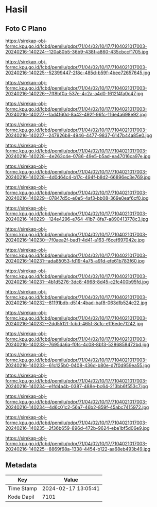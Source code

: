 # Hasil

## Foto C Plano

https://sirekap-obj-formc.kpu.go.id/fcbd/pemilu/pdpr/71/04/02/10/17/7104021017003-20240216-140224--120a80b5-36b9-438f-a860-435cbccf1705.jpg

https://sirekap-obj-formc.kpu.go.id/fcbd/pemilu/pdpr/71/04/02/10/17/7104021017003-20240216-140225--52399447-2f8c-485d-b59f-4bee72657645.jpg

https://sirekap-obj-formc.kpu.go.id/fcbd/pemilu/pdpr/71/04/02/10/17/7104021017003-20240216-140226--7ff8bf0a-537e-4c2a-a4d0-f612f4fa0c47.jpg

https://sirekap-obj-formc.kpu.go.id/fcbd/pemilu/pdpr/71/04/02/10/17/7104021017003-20240216-140227--1ad4f60d-8a42-492f-96fc-116e4a698e92.jpg

https://sirekap-obj-formc.kpu.go.id/fcbd/pemilu/pdpr/71/04/02/10/17/7104021017003-20240216-140227--247926b8-4946-4477-9837-6147b44a85e0.jpg

https://sirekap-obj-formc.kpu.go.id/fcbd/pemilu/pdpr/71/04/02/10/17/7104021017003-20240216-140228--4e263c4e-0786-49e5-b5ad-ea47016ca97e.jpg

https://sirekap-obj-formc.kpu.go.id/fcbd/pemilu/pdpr/71/04/02/10/17/7104021017003-20240216-140228--4d0d64c4-b17c-494f-b8d2-66896ec3e769.jpg

https://sirekap-obj-formc.kpu.go.id/fcbd/pemilu/pdpr/71/04/02/10/17/7104021017003-20240216-140229--07847d5c-e0e5-4af3-bb08-369e0eaf6cf0.jpg

https://sirekap-obj-formc.kpu.go.id/fcbd/pemilu/pdpr/71/04/02/10/17/7104021017003-20240216-140229--124e4296-e764-41b7-8fa7-a890413778c3.jpg

https://sirekap-obj-formc.kpu.go.id/fcbd/pemilu/pdpr/71/04/02/10/17/7104021017003-20240216-140230--7f0aea2f-bad1-4d41-a163-f6cef697042e.jpg

https://sirekap-obj-formc.kpu.go.id/fcbd/pemilu/pdpr/71/04/02/10/17/7104021017003-20240216-140231--ada85053-fd19-4a75-a91d-efe61b783f60.jpg

https://sirekap-obj-formc.kpu.go.id/fcbd/pemilu/pdpr/71/04/02/10/17/7104021017003-20240216-140231--4b1d5276-3dc8-4968-8d45-c2fc400b95fd.jpg

https://sirekap-obj-formc.kpu.go.id/fcbd/pemilu/pdpr/71/04/02/10/17/7104021017003-20240216-140232--81191bdb-d514-4bad-baf8-063dfb524e22.jpg

https://sirekap-obj-formc.kpu.go.id/fcbd/pemilu/pdpr/71/04/02/10/17/7104021017003-20240216-140232--2dd5512f-fcbd-465f-8c1c-e1f6ede71242.jpg

https://sirekap-obj-formc.kpu.go.id/fcbd/pemilu/pdpr/71/04/02/10/17/7104021017003-20240216-140233--7695da6a-f0fc-4c08-8b13-5286858472bd.jpg

https://sirekap-obj-formc.kpu.go.id/fcbd/pemilu/pdpr/71/04/02/10/17/7104021017003-20240216-140233--61c125b0-0408-436d-b80e-d7f0d959ea55.jpg

https://sirekap-obj-formc.kpu.go.id/fcbd/pemilu/pdpr/71/04/02/10/17/7104021017003-20240216-140234--e1fd4a4b-0387-488e-bc64-213bb6f553c7.jpg

https://sirekap-obj-formc.kpu.go.id/fcbd/pemilu/pdpr/71/04/02/10/17/7104021017003-20240216-140234--4d6c01c2-56a7-46b2-859f-45abc7415972.jpg

https://sirekap-obj-formc.kpu.go.id/fcbd/pemilu/pdpr/71/04/02/10/17/7104021017003-20240216-140235--2f36b659-896d-472b-9624-ebe1bf5d06e9.jpg

https://sirekap-obj-formc.kpu.go.id/fcbd/pemilu/pdpr/71/04/02/10/17/7104021017003-20240216-140225--8869f68a-1338-4454-b122-aa68eb493b49.jpg


## Metadata

| Key        | Value               |
| ---------- | ------------------- |
| Time Stamp | 2024-02-17 13:05:41 |
| Kode Dapil | 7101                |



